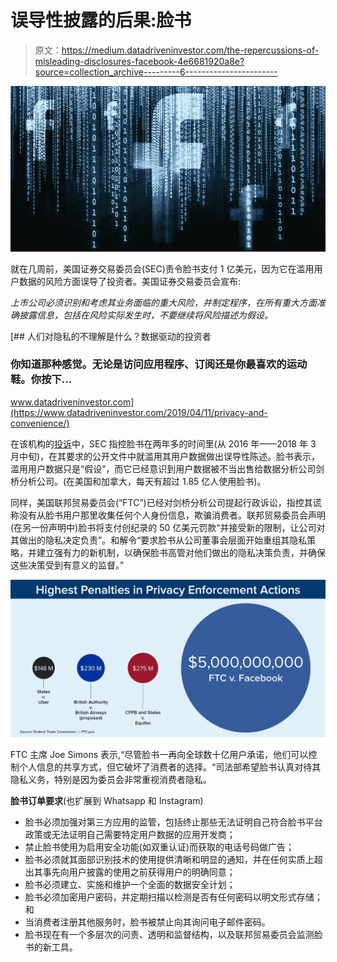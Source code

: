 # 误导性披露的后果:脸书

> 原文：<https://medium.datadriveninvestor.com/the-repercussions-of-misleading-disclosures-facebook-4e6681920a8e?source=collection_archive---------6----------------------->

![](img/d77dfe62dca2c69a78c167d45147caa4.png)

就在几周前，美国证券交易委员会(SEC)责令脸书支付 1 亿美元，因为它在滥用用户数据的风险方面误导了投资者。美国证券交易委员会宣布:

*上市公司必须识别和考虑其业务面临的重大风险，并制定程序，在所有重大方面准确披露信息，包括在风险实际发生时，不要继续将风险描述为假设。*

[](https://www.datadriveninvestor.com/2019/04/11/privacy-and-convenience/) [## 人们对隐私的不理解是什么？数据驱动的投资者

### 你知道那种感觉。无论是访问应用程序、订阅还是你最喜欢的运动鞋。你按下…

www.datadriveninvestor.com](https://www.datadriveninvestor.com/2019/04/11/privacy-and-convenience/) 

在该机构的[投诉](https://www.sec.gov/litigation/complaints/2019/comp-pr2019-140.pdf)中，SEC 指控脸书在两年多的时间里(从 2016 年——2018 年 3 月中旬)，在其要求的公开文件中就滥用其用户数据做出误导性陈述。脸书表示，滥用用户数据只是“假设”，而它已经意识到用户数据被不当出售给数据分析公司剑桥分析公司。(在美国和加拿大，每天有超过 1.85 亿人使用脸书)。

同样，美国联邦贸易委员会(“FTC”)已经对剑桥分析公司提起行政诉讼，指控其谎称没有从脸书用户那里收集任何个人身份信息，欺骗消费者。联邦贸易委员会声明(在另一份声明中)脸书将支付创纪录的 50 亿美元罚款“并接受新的限制，让公司对其做出的隐私决定负责”。和解令“要求脸书从公司董事会层面开始重组其隐私策略，并建立强有力的新机制，以确保脸书高管对他们做出的隐私决策负责，并确保这些决策受到有意义的监督。”

![](img/71da8dda8677c81fe49bf8441b552b0c.png)

FTC 主席 Joe Simons 表示,“尽管脸书一再向全球数十亿用户承诺，他们可以控制个人信息的共享方式，但它破坏了消费者的选择。“司法部希望脸书认真对待其隐私义务，特别是因为委员会非常重视消费者隐私。

**脸书订单要求**(也扩展到 Whatsapp 和 Instagram)

*   脸书必须加强对第三方应用的监管，包括终止那些无法证明自己符合脸书平台政策或无法证明自己需要特定用户数据的应用开发商；
*   禁止脸书使用为启用安全功能(如双重认证)而获取的电话号码做广告；
*   脸书必须就其面部识别技术的使用提供清晰和明显的通知，并在任何实质上超出其事先向用户披露的使用之前获得用户的明确同意；
*   脸书必须建立、实施和维护一个全面的数据安全计划；
*   脸书必须加密用户密码，并定期扫描以检测是否有任何密码以明文形式存储；和
*   当消费者注册其他服务时，脸书被禁止向其询问电子邮件密码。
*   脸书现在有一个多层次的问责、透明和监督结构，以及联邦贸易委员会监测脸书的新工具。